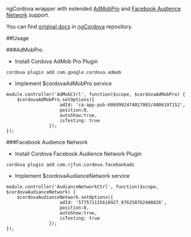 ngCordova wrapper with extended [AdMobPro](https://github.com/floatinghotpot/cordova-admob-pro) and [Facebook Audience Network](https://github.com/floatinghotpot/cordova-plugin-facebookads) support.

You can find [original docs](https://github.com/driftyco/ng-cordova/blob/master/README.md) in [ngCordova](https://github.com/driftyco/ng-cordova/) repository.



##Usage

###AdMobPro

- Install Cordova AdMob Pro Plugin

`cordova plugin add com.google.cordova.admob`

- Implement $cordovaAdMobPro service

```
module.controller('AdMobCtrl', function($scope, $cordovaAdMobPro) {
    $cordovaAdMobPro.setOptions({
					adId: 'ca-app-pub-6869992474017983/4806197152',
					position:8,
					autoShow:true,
					isTesting: true
				});
});
```


###Facebook Audience Network

- Install Cordova Facebook Audience Network Plugin

`cordova plugin add com.rjfun.cordova.facebookads`

- Implement $cordovaAudianceNetwork service

```
module.controller('AudianceNetworkCtrl', function($scope, $cordovaAudianceNetwork) {
	$cordovaAudianceNetwork.setOptions({
                    adId: '577571115610927_876258762408826',
                    position:8,
                    autoShow:true,
					isTesting: true
                });
});
```
